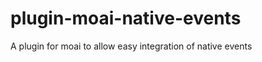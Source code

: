 plugin-moai-native-events
=========================

A plugin for moai to allow easy integration of native events
